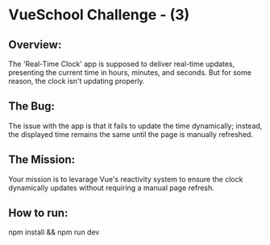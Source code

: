 # VueSchool Challenge - (3)

## Overview:

The 'Real-Time Clock' app is supposed to deliver real-time updates, presenting the current time in hours, minutes, and seconds. But for some reason, the clock isn't updating properly.

## The Bug:

The issue with the app is that it fails to update the time dynamically; instead, the displayed time remains the same until the page is manually refreshed.

## The Mission:

Your mission is to levarage Vue's reactivity system to ensure the clock dynamically updates without requiring a manual page refresh.

## How to run:
npm install && npm run dev
